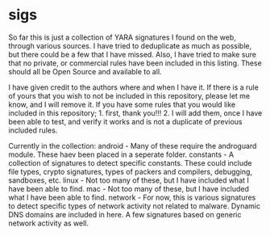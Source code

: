# sigs

So far this is just a collection of YARA signatures I found on the web, through various sources. I have tried to deduplicate as much as possible, but there could be a few that I have missed. Also, I have tried to make sure that no private, or commercial rules have been included in this listing. These should all be Open Source and available to all.

I have given credit to the authors where and when I have it. If there is a rule of yours that you wish to not be included in this repository, please let me know, and I will remove it. If you have some rules that you would like included in this repository;
	1. first, thank you!!!
	2. I will add them, once I have been able to test, and verify it works and is not a duplicate of previous included rules.
	

Currently in the collection:
	android 	- Many of these require the androguard module. These haev been placed in a seperate folder.
	constants 	- A collection of signatures to detect specific constants. These could include file types, crypto 
				  signatures, types of packers and compilers, debugging, sandboxes, etc.
	linux		- Not too many of these, but I have included what I have been able to find.
	mac			- Not too many of these, but I have included what I have been able to find.
	network 	- For now, this is various signatures to detect specific types of network activity not related to malware. 
				  Dynamic DNS domains are included in here. A few signatures based on generic network activity as well.
	